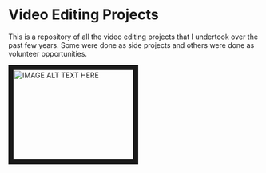 # Video Editing Projects

This is a repository of all the video editing projects that I undertook over the past few years. 
Some were done as side projects and others were done as volunteer opportunities. 

<a href="http://www.youtube.com/watch?feature=player_embedded&v=https://www.youtube.com/watch?v=ciyMuBmTeGY" target="_blank"><img src="http://img.youtube.com/vi/https://www.youtube.com/watch?v=ciyMuBmTeGY/0.jpg" 
alt="IMAGE ALT TEXT HERE" width="240" height="180" border="10" /></a>


